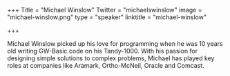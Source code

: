 +++
Title = "Michael Winslow"
Twitter = "michaelswinslow"
image = "michael-winslow.png"
type = "speaker"
linktitle = "michael-winslow"

+++

Michael Winslow picked up his love for programming when he was 10 years old writing GW-Basic code on his Tandy-1000. With his passion for designing simple solutions to complex problems, Michael has played key roles at companies like Aramark, Ortho-McNeil, Oracle and Comcast.
